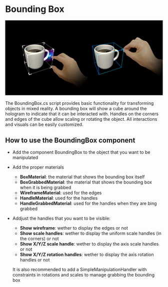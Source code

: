 # Bounding Box
![BoundingBox](../Documentation/Images/BoundingBox/MRTK_BoundingBox_Main.png)

The BoundingBox.cs script provides basic functionality for transforming objects in mixed reality. A bounding box will show a cube around the hologram to indicate that it can be interacted with. Handles on the corners and edges of the cube allow scaling or rotating the object. All interactions and visuals can be easily customized.

## How to use the BoundingBox component

- Add the component BoundingBox to the object that you want to be manipulated
- Add the proper materials
    - **BoxMaterial**: the material that shows the bounding box itself
    - **BoxGrabbedMaterial**: the material that shows the bounding box when it is being grabbed
    - **WireframeMaterial**: used for the edges
    - **HandleMaterial**: used for the handles
    - **HandleGrabbedMaterial**: used for the handles when they are bing grabbed
- Addjust the handles that you want to be visible:
    - **Show wireframe**: wether to display the edges or not
    - **Show scale handles**: wether to display the uniform scale handles (in the corners) or not
    - **Show X/Y/Z scale handle**: wether to display the axis scale handles or not
    - **Show X/Y/Z rotation handles**: wether to display the axis rotation handles or not

    It is also recommended to add a SimpleManipulationHandler with constraints in rotations and scales to manage grabbing the bounding box